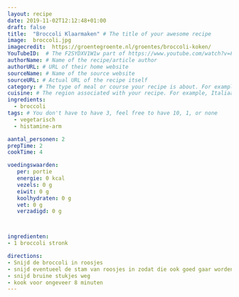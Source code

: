 ```yaml
---
layout: recipe
date: 2019-11-02T12:12:48+01:00
draft: false
title:  "Broccoli Klaarmaken" # The title of your awesome recipe
image:  broccoli.jpg
imagecredit:  https://groentegroente.nl/groentes/broccoli-koken/
YouTubeID:  # The F2SYDXV1W1w part of https://www.youtube.com/watch?v=F2SYDXV1W1w
authorName: # Name of the recipe/article author
authorURL: # URL of their home website
sourceName: # Name of the source website
sourceURL: # Actual URL of the recipe itself
category: # The type of meal or course your recipe is about. For example: "dinner", "entree", or "dessert".
cuisine: # The region associated with your recipe. For example, Italiaans, Mediterraans", or Eigen.
ingredients:
  - broccoli
tags: # You don't have to have 3, feel free to have 10, 1, or none
  - vegetarisch
  - histamine-arm

aantal_personen: 2
prepTime: 2
cookTime: 4

voedingswaarden:
   per: portie
   energie: 0 kcal
   vezels: 0 g
   eiwit: 0 g
   koolhydraten: 0 g
   vet: 0 g
   verzadigd: 0 g



ingredienten:
- 1 broccoli stronk

directions:
- Snijd de broccoli in roosjes
- snijd eventueel de stam van roosjes in zodat die ook goed gaar worden
- snijd bruine stukjes weg
- kook voor ongeveer 8 minuten
---
```

